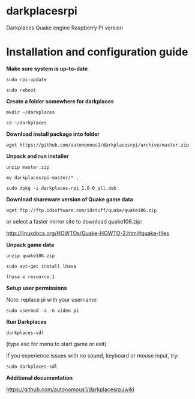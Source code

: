 darkplacesrpi
=============

Darkplaces Quake engine Raspberry PI version

Installation and configuration guide
====================================

**Make sure system is up-to-date**

`sudo rpi-update`

`sudo reboot`

**Create a folder somewhere for darkplaces**

`mkdir ~/darkplaces`

`cd ~/darkplaces`

**Download install package into folder**

`wget https://github.com/autonomous1/darkplacesrpi/archive/master.zip`

**Unpack and run installer**

`unzip master.zip`

`mv darkplacesrpi-master/* .`

`sudo dpkg -i darkplaces-rpi_1.0-0_all.deb`

**Download shareware version of Quake game data**

`wget ftp://ftp.idsoftware.com/idstuff/quake/quake106.zip`

or select a faster mirror site to download quake106.zip:

http://linuxdocs.org/HOWTOs/Quake-HOWTO-2.html#quake-files

**Unpack game data**

`unzip quake106.zip`

`sudo apt-get install lhasa`

`lhasa e resource.1`

**Setup user permissions**

Note: replace pi with your username:

`sudo usermod -a -G video pi`

**Run Darkplaces**

`darkplaces-sdl`

(type esc for menu to start game or exit)

if you experience issues with no sound, keyboard or mouse input, try:

`sudo darkplaces-sdl`

**Additional documentation**

https://github.com/autonomous1/darkplacesrpi/wiki
